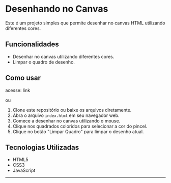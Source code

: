 # Desenhando no Canvas

Este é um projeto simples que permite desenhar no canvas HTML utilizando diferentes cores.

## Funcionalidades

- Desenhar no canvas utilizando diferentes cores.
- Limpar o quadro de desenho.

## Como usar
acesse: link

ou

1. Clone este repositório ou baixe os arquivos diretamente.
2. Abra o arquivo `index.html` em seu navegador web.
3. Comece a desenhar no canvas utilizando o mouse.
4. Clique nos quadrados coloridos para selecionar a cor do pincel.
5. Clique no botão "Limpar Quadro" para limpar o desenho atual.

## Tecnologias Utilizadas

- HTML5
- CSS3
- JavaScript

---

